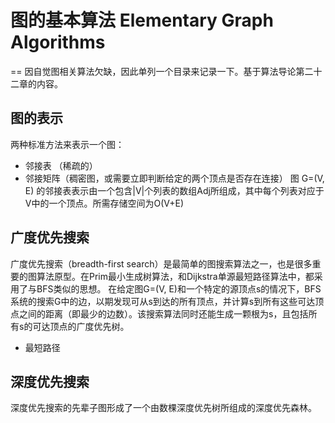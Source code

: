 # 图的基本算法 Elementary Graph Algorithms
==
因自觉图相关算法欠缺，因此单列一个目录来记录一下。基于算法导论第二十二章的内容。

## 图的表示
两种标准方法来表示一个图：
 * 邻接表 （稀疏的）
 * 邻接矩阵（稠密图，或需要立即判断给定的两个顶点是否存在连接）
图 G=(V, E) 的邻接表表示由一个包含|V|个列表的数组Adj所组成，其中每个列表对应于V中的一个顶点。所需存储空间为O(V+E)

## 广度优先搜索
广度优先搜索（breadth-first search）是最简单的图搜索算法之一，也是很多重要的图算法原型。在Prim最小生成树算法，和Dijkstra单源最短路径算法中，都采用了与BFS类似的思想。
在给定图G=(V, E)和一个特定的源顶点s的情况下，BFS系统的搜索G中的边，以期发现可从s到达的所有顶点，并计算s到所有这些可达顶点之间的距离（即最少的边数）。该搜索算法同时还能生成一颗根为s，且包括所有s的可达顶点的广度优先树。
 * 最短路径

## 深度优先搜索
深度优先搜索的先辈子图形成了一个由数棵深度优先树所组成的深度优先森林。